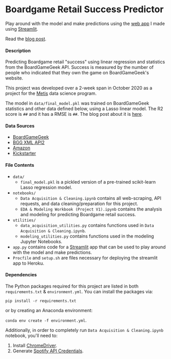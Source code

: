 # Boardgame Retail Success Predictor

Play around with the model and make predictions using the [web app](https://boardgames_popularity_predictor.herokuapp.com/)
I made using [Streamlit](https://www.streamlit.io/).

Read the [blog post](https://brianhtam.github.io/).

#### Description
Predicting Boardgame retail "success" using linear regression and statistics from the BoardGameGeek 
API. Success is measured by the number of people who indicated that they own the game on BoardGameGeek's website.  

This project was developed over a 2-week span in October 2020 as a project for 
the [Metis](https://thisismetis.com) data science program.

The model in `data/final_model.pkl` was trained on BoardGameGeek statistics and other data defined below, using a Lasso 
linear model. The R2 score is `##` and it has a RMSE is `##`. The blog post about it is 
[here](https://brianhtam.github.io/).

#### Data Sources
* [BoardGameGeek](https://boardgamegeek.com/browse/boardgame) 
* [BGG XML API2](https://boardgamegeek.com/wiki/page/BGG_XML_API2)
* [Amazon](https://www.amazon.com/)
* [Kickstarter](https://www.kickstarter.com/)

#### File Contents
* `data/`
    - `final_model.pkl` is a pickled version of a pre-trained scikit-learn Lasso regression model.
* `notebooks/`
    - `Data Acquisition & Cleaning.ipynb` contains all web-scraping, API requests, and 
       data cleaning/preparation for this project.
    - `EDA & Modeling Workbook (Project V1).ipynb` contains the analysis and modeling for predicting 
       Boardgame retail success. 
* `utilities/`
    - `data_acquisition_utilities.py` contains functions used in `Data Acquisition & Cleaning.ipynb`.
    - `modeling_utilities.py` contains functions used in the modeling Jupyter Notebooks.
* `app.py` contains code for a [Streamlit](https://www.streamlit.io/) app that can be used to play around 
  with the model and make predictions.
* `Procfile` and `setup.sh` are files necessary for deploying the streamlit app to Heroku.

#### Dependencies

The Python packages required for this project are listed in both `requirements.txt` & `environment.yml`. 
You can install the packages via:

`pip install -r requirements.txt`

or by creating an Anaconda environment:

`conda env create -f environment.yml`.

Additionally, in order to completely run `Data Acquisition & Cleaning.ipynb` notebook, you'll need to:

1. Install [ChromeDriver](https://chromedriver.chromium.org/getting-started).
2. Generate [Spotify API Credentials](https://developer.spotify.com/documentation/general/guides/authorization-guide/).
